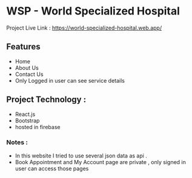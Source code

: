 #  WSP - World Specialized Hospital

Project Live Link : https://world-specialized-hospital.web.app/


## Features 
* Home 
* About Us 
* Contact Us 
* Only Logged in user can see service details 


## Project Technology : 
* React.js
* Bootstrap
* hosted in firebase

### Notes : 
* In this website I tried to use several json data as api . 
* Book Appointment and My Account page are private , only signed in user can access those pages 
